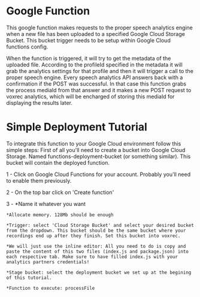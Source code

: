# Google Function

This google function makes requests to the proper speech analytics engine when a new file has been uploaded to a specified Google Cloud Storage Bucket. This bucket trigger needs to be setup within Google Cloud functions config.

When the function is triggered, it will try to get the metadata of the uploaded file. According to the profileId specified in the metadata it will grab the analytics settings for that profile and then it will trigger a call to the proper speech engine.
Every speech analytics API answers back with a confirmation if the POST was successful. In that case this function grabs the process mediaId from that answer and it makes a new POST request to voxrec analytics, which will be encharged of storing this mediaId for displaying the results later.

# Simple Deployment Tutorial

To integrate this function to your Google Cloud environment follow this simple steps:
First of all you'll need to create a bucket into Google Cloud Storage. Named functions-deployment-bucket (or something similar). This bucket will contain the deployed function.

1 - Click on Google Cloud Functions for your account. Probably you'll need to enable them previously.

2 - On the top bar click on 'Create function'

3 - *Name it whatever you want

    *Allocate memory. 128Mb should be enough

    *Trigger: select 'Cloud Storage Bucket' and select your desired bucket from the dropdown. This bucket should be the same bucket where your recordings end up after they finish. Set this bucket into voxrec.

    *We will just use the inline editor: All you need to do is copy and paste the content of this two files (index.js and package.json) into each respective tab. Make sure to have filled index.js with your analytics partners credentials!

    *Stage bucket: select the deployment bucket we set up at the begining of this tutorial.

    *Function to execute: processFile
